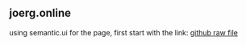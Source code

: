 ## joerg.online

using semantic.ui for the page, first start with the link:
[github raw file](https://raw.githubusercontent.com/semantic-ui-forest/forest-templates/master/semantic-ui/homepage/html/index.html)

